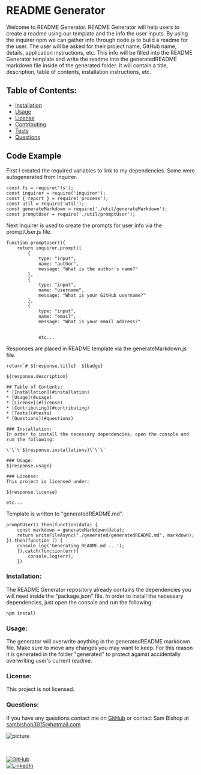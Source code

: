 # README Generator
Welcome to README Generator. README Generator will help users to create a readme using our template and the info the user inputs.
By using the inquirer npm we can gather info through node.js to build a readme for the user. The user will be asked for their project name, GitHub name, details, application instructions, etc. This info will be filled into the README Generator template and write the readme into the generatedREADME markdown file inside of the generated folder. It will contain a title, description, table of contents, installation instructions, etc.

<!-- For a walkthrough on using the app click [here.](http://www.youtube.com/watch?v=LRUqN-3SrFA) -->



## Table of Contents:
* [Installation](#installation)
* [Usage](#usage)
* [License](#license)
* [Contributing](#contributing)
* [Tests](#tests)
* [Questions](#questions)

## Code Example
First I created the required variables to link to my dependencies. Some were autogenerated from Inquirer.
```
const fs = require('fs');
const inquirer = require('inquirer');
const { report } = require('process');
const util = require('util');
const generateMarkdown = require('./util/generateMarkdown');
const promptUser = require('./util/promptUser');
```

Next Inquirer is used to create the prompts for user info via the promptUser.js file.
```
function promptUser(){
    return inquirer.prompt([
        {
            type: "input",
            name: "author",
            message: "What is the author's name?"
        },
        {
            type: "input",
            name: "username",
            message: "What is your GitHub username?"
        },
        {
            type: "input",
            name: "email",
            message: "What is your email address?"


            etc...
```
Responses are placed in README template via the generateMarkdown.js file.
```
return`# ${response.title}  ${badge}

${response.description}

## Table of Contents:
* [Installation](#installation)
* [Usage](#usage)
* [License](#license)
* [Contributing](#contributing)
* [Tests](#tests)
* [Questions](#questions)

### Installation:
In order to install the necessary dependencies, open the console and run the following:

\`\`\`${response.installations}\`\`\`

### Usage:
${response.usage}

### License:
This project is licensed under:

${response.license}

etc...
```

Template is written to "generatedREADME.md".
```
promptUser().then(function(data) {
    const markdown = generateMarkdown(data);
    return writeFileAsync("./generated/generatedREADME.md", markdown);
}).then(function () {
    console.log('Generating README.md ...');
    }).catch(function(err){
        console.log(err);
    })

```


### Installation:
The README Generator repository already contains the dependencies you will need inside the "package.json" file.
In order to install the necessary dependencies, just open the console and run the following:

```npm install```

### Usage:
The generator will overwrite anything in the generatedREADME markdown file. Make sure to move any changes you may want to keep. For this reason it is generated in the folder "generated" to protect against accidentally overwriting user's current readme.

### License:
This project is not licensed. 

### Questions:
If you have any questions contact me on [GitHub](https://github.com/sambishop3015) or contact 
Sam Bishop at sambishop3015@hotmail.com

![picture](https://github.com/sambishop3015.png?size=80)

<br>

[![GitHub](https://img.shields.io/badge/github-%23100000.svg?&style=for-the-badge&logo=github&logoColor=white)](https://github.com/sambishop3015)
<br>
[![LinkedIn](https://img.shields.io/badge/linkedin-%230077B5.svg?&style=for-the-badge&logo=linkedin&logoColor=white)](https://linkedin.com/in/sambishop3015)